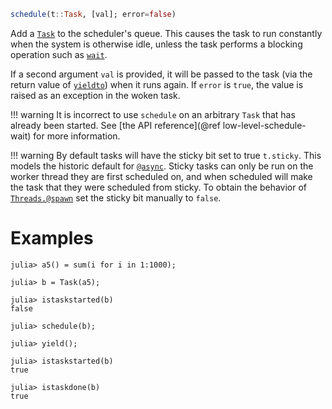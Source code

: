 ```julia
schedule(t::Task, [val]; error=false)
```

Add a [`Task`](@ref) to the scheduler's queue. This causes the task to run constantly when the system is otherwise idle, unless the task performs a blocking operation such as [`wait`](@ref).

If a second argument `val` is provided, it will be passed to the task (via the return value of [`yieldto`](@ref)) when it runs again. If `error` is `true`, the value is raised as an exception in the woken task.

!!! warning
    It is incorrect to use `schedule` on an arbitrary `Task` that has already been started. See [the API reference](@ref low-level-schedule-wait) for more information.


!!! warning
    By default tasks will have the sticky bit set to true `t.sticky`. This models the historic default for [`@async`](@ref). Sticky tasks can only be run on the worker thread they are first scheduled on, and when scheduled will make the task that they were scheduled from sticky. To obtain the behavior of [`Threads.@spawn`](@ref) set the sticky bit manually to `false`.


# Examples

```jldoctest
julia> a5() = sum(i for i in 1:1000);

julia> b = Task(a5);

julia> istaskstarted(b)
false

julia> schedule(b);

julia> yield();

julia> istaskstarted(b)
true

julia> istaskdone(b)
true
```
